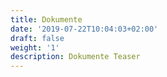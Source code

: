 ```yaml
---
title: Dokumente
date: '2019-07-22T10:04:03+02:00'
draft: false
weight: '1'
description: Dokumente Teaser
---
```



